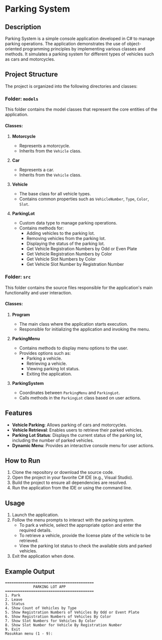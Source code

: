 # Parking System

## Description
Parking System is a simple console application developed in C# to manage parking operations. 
The application demonstrates the use of object-oriented programming principles by implementing various classes and methods. 
It simulates a parking system for different types of vehicles such as cars and motorcycles.

## Project Structure
The project is organized into the following directories and classes:

### Folder: `models`
This folder contains the model classes that represent the core entities of the application.

#### Classes:
1. **Motorcycle**
    - Represents a motorcycle.
    - Inherits from the `Vehicle` class.

2. **Car**
    - Represents a car.
    - Inherits from the `Vehicle` class.

3. **Vehicle**
    - The base class for all vehicle types.
    - Contains common properties such as `VehicleNumber`, `Type`, `Color`, `Slot`.

4. **ParkingLot**
    - Custom data type to manage parking operations.
    - Contains methods for:
        - Adding vehicles to the parking lot.
        - Removing vehicles from the parking lot.
        - Displaying the status of the parking lot.
        - Get Vehicle Registration Numbers by Odd or Even Plate
        - Get Vehicle Registration Numbers by Color
        - Get Vehicle Slot Numbers by Color
        - Get Vehicle Slot Number by Registration Number

### Folder: `src`
This folder contains the source files responsible for the application's main functionality and user interaction.

#### Classes:
1. **Program**
    - The main class where the application starts execution.
    - Responsible for initializing the application and invoking the menu.

2. **ParkingMenu**
    - Contains methods to display menu options to the user.
    - Provides options such as:
        - Parking a vehicle.
        - Retrieving a vehicle.
        - Viewing parking lot status.
        - Exiting the application.

3. **ParkingSystem**
    - Coordinates between `ParkingMenu` and `ParkingLot`.
    - Calls methods in the `ParkingLot` class based on user actions.

## Features
- **Vehicle Parking**: Allows parking of cars and motorcycles.
- **Vehicle Retrieval**: Enables users to retrieve their parked vehicles.
- **Parking Lot Status**: Displays the current status of the parking lot, including the number of parked vehicles.
- **Dynamic Menu**: Provides an interactive console menu for user actions.

## How to Run
1. Clone the repository or download the source code.
2. Open the project in your favorite C# IDE (e.g., Visual Studio).
3. Build the project to ensure all dependencies are resolved.
4. Run the application from the IDE or using the command line.

## Usage
1. Launch the application.
2. Follow the menu prompts to interact with the parking system.
    - To park a vehicle, select the appropriate option and enter the required details.
    - To retrieve a vehicle, provide the license plate of the vehicle to be retrieved.
    - View the parking lot status to check the available slots and parked vehicles.
3. Exit the application when done.

## Example Output
```
=========================================
             PARKING LOT APP             
=========================================
1. Park
2. Leave
3. Status
4. Show Count of Vehicles by Type
5. Show Registration Numbers of Vehicles By Odd or Event Plate
6. Show Registration Numbers of Vehicles By Color
7. Show Slot Numbers for Vehicles By Color
8. Show Slot Number for Vehicle By Registration Number
9. Exit
Masukkan menu (1 - 9): 

```